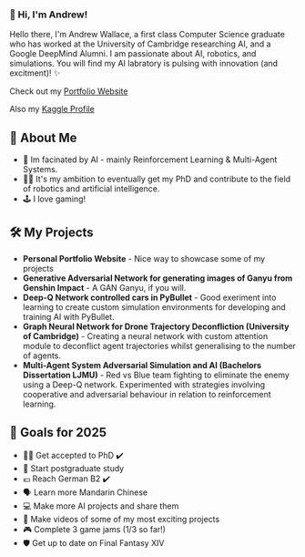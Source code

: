 ### 🤖 Hi, I'm Andrew!

Hello there, I'm Andrew Wallace, a first class Computer Science graduate who has worked at the University of Cambridge researching AI, and a Google DeepMind Alumni. I am passionate about AI, robotics, and simulations. You will find my AI labratory is pulsing with innovation (and excitment)! ✨

Check out my [Portfolio Website](https://theandrewwallace.github.io/)

Also my [Kaggle Profile](https://www.kaggle.com/andrewpaulwallace)

## 🚀 About Me
* 🧠 Im facinated by AI - mainly Reinforcement Learning & Multi-Agent Systems.
* 👨‍🎓 It's my ambition to eventually get my PhD and contribute to the field of robotics and artificial intelligence.
* 🕹️ I love gaming!

## 🛠️ My Projects
* **Personal Portfolio Website** - Nice way to showcase some of my projects
* **Generative Adversarial Network for generating images of Ganyu from Genshin Impact** - A GAN Ganyu, if you will.
* **Deep-Q Network controlled cars in PyBullet** - Good exeriment into learning to create custom simulation environments for developing and training AI with PyBullet.
* **Graph Neural Network for Drone Trajectory Deconfliction (University of Cambridge)** - Creating a neural network with custom attention module to deconflict agent trajectories whilst generalising to the number of agents.
* **Multi-Agent System Adversarial Simulation and AI (Bachelors Dissertation LJMU)** - Red vs Blue team fighting to eliminate the enemy using a Deep-Q network. Experimented with strategies involving cooperative and adversarial behaviour in relation to reinforcement learning.

## 🎯 Goals for 2025
* 👨‍🎓 Get accepted to PhD ✔️
* 📖 Start postgraduate study
* 💶 Reach German B2 ✔️
* 🗣️ Learn more Mandarin Chinese
* 💻 Make more AI projects and share them
* 🎥 Make videos of some of my most exciting projects
* 🎮 Complete 3 game jams (1/3 so far!)
* 🛡️ Get up to date on Final Fantasy XIV




<!--
**TheAndrewWallace/TheAndrewWallace** is a ✨ _special_ ✨ repository because its `README.md` (this file) appears on your GitHub profile.

Here are some ideas to get you started:

- 🔭 I’m currently working on ...
- 🌱 I’m currently learning ...
- 👯 I’m looking to collaborate on ...
- 🤔 I’m looking for help with ...
- 💬 Ask me about ...
- 📫 How to reach me: ...
- 😄 Pronouns: ...
- ⚡ Fun fact: ...
-->
